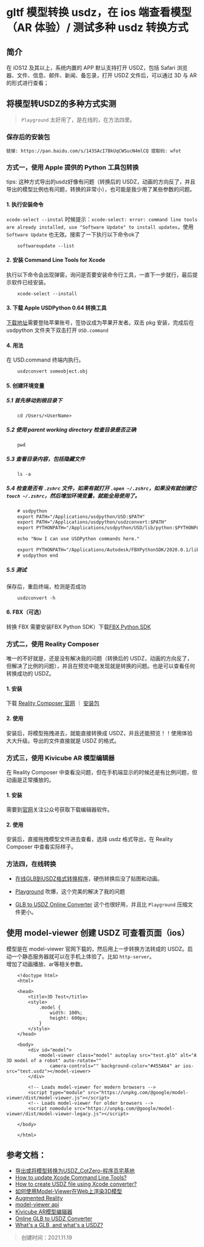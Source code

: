 
# gltf 模型转换 usdz，在 ios 端查看模型（AR 体验）/ 测试多种 usdz 转换方式

## 简介
在 iOS12 及其以上，系统内置的 APP 默认支持打开 USDZ，包括 Safari 浏览器、文件、信息、邮件、新闻、备忘录，打开 USDZ 文件后，可以通过 3D 与 AR 的形式进行查看；
<br/>


## 将模型转USDZ的多种方式实测

> `Playground` 太好用了，是在线的，在方法四里。

### 保存后的安装包
```
链接: https://pan.baidu.com/s/143SAcI7BkUqCWSucN4mlCQ 提取码: wfot
```


### 方式一，使用 Apple 提供的 Python 工具包转换

tips: 这种方式导出的usdz好像有问题（转换后的 USDZ，动画的方向反了，并且导出的模型比例也有问题，转换的非常小），也可能是我少用了某些参数的问题。


#### 1. 执行安装命令
`xcode-select --instal` 时候提示：`xcode-select: error: command line tools are already installed, use "Software Update" to install updates`，使用 `Software Update` 也无效。搜索了一下执行以下命令ok了
```shell
    softwareupdate --list
```

#### 2. 安装 Command Line Tools for Xcode
执行以下命令会出现弹窗，询问是否要安装命令行工具，一直下一步就行，最后提示软件已经安装。
```shell
    xcode-select --install     
```

#### 3. 下载 Apple USDPython 0.64 转换工具 
[下载地址](https://developer.apple.com/download/all/?q=usdz)需要登陆苹果账号，签协议成为苹果开发者。双击 pkg 安装，完成后在 usdpython 文件夹下双击打开 `USD.command`

#### 4. 用法
在 USD.command 终端内执行。
```shell
    usdzconvert someobject.obj
```

#### 5. 创建环境变量

##### 5.1 首先移动到根目录下

```shell
    cd /Users/<UserName>
```

##### 5.2 使用 parent working directory 检查目录是否正确
```shell
    pwd
```

##### 5.3 查看目录内容，包括隐藏文件
```shell
    ls -a
```

##### 5.4 检查是否有 `.zshrc` 文件，如果有就打开 `.open ~/.zshrc`，如果没有就创建它 `touch ~/.zshrc`，然后增加环境变量，就能全局使用了。
```txt
    # usdpython
    export PATH="/Applications/usdpython/USD:$PATH"
    export PATH="/Applications/usdpython/usdzconvert:$PATH"
    export PYTHONPATH="/Applications/usdpython/USD/lib/python:$PYTHONPATH"

    echo "Now I can use USDPython commands here."

    export PYTHONPATH="/Applications/Autodesk/FBXPythonSDK/2020.0.1/lib/Python27_ub:$PYTHONPATH"
    # usdpython end 
```

##### 5.5 测试
保存后，重启终端，检测是否成功 
```
    usdzconvert -h
```


#### 6. FBX（可选）
转换 FBX 需要安装FBX Python SDK）下载[FBX Python SDK](https://www.autodesk.com/content/dam/autodesk/www/adn/fbx/20195/fbx20195_fbxpythonsdk_mac.pkg.tgz)


### 方式二，使用 Reality Composer

唯一的不好就是，还是没有解决我的问题（转换后的 USDZ，动画的方向反了，但解决了比例的问题），并且在预览中能发现就是转换的问题。也是可以查看任何转换成功的 USDZ。

#### 1. 安装
下载 [Reality Composer 官网](https://developer.apple.com/augmented-reality/tools/) ｜ [安装包](https://developer.apple.com/services-account/download?path=/Applications/Reality_Converter/Reality_Converter_Beta.dmg)
#### 2. 使用
安装后，将模型拖拽进去，就能直接转换成 USDZ，并且还能预览！！使用体验大大升级。导出的文件直接就是 USDZ 的格式。


### 方式三，使用 Kivicube AR 模型编辑器

在 Reality Composer 中查看没问题，但在手机端显示的时候还是有比例问题，但动画是正常播放的。

#### 1. 安装
需要到[官网](https://www.yuque.com/kivicube/manual/kivicube-model-editor)关注公众号获取下载编辑器软件。 

#### 2. 使用
安装后，直接拖拽模型文件进去查看，选择 usdz 格式导出，在 Reality Composer 中查看实际样子。

### 方法四，在线转换

* [在线GLB到USDZ格式转换程序](https://products.aspose.app/3d/zh-cn/conversion/glb-to-usdz)，硬伤转换后没了贴图和动画。

* [Playground](https://spase.io/playground) 吹爆，这个完美的解决了我的问题

* [GLB to USDZ Online Converter](https://tools.alitasci.net/glbconverter/) 这个也很好用，并且比 `Playground` 压缩文件更小。


## 使用 model-viewer 创建 USDZ 可查看页面（ios）
模型是在 model-viewer 官网下载的，然后用上一步转换方法转成的 USDZ。启动一个静态服务器就可以在手机上体验了。比如 `http-server`。<br/>
增加了动画播放、ar等相关参数。
```
    <!doctype html>
    <html>

    <head>
        <title>3D Test</title>
        <style>
            .model {
                width: 100%;
                height: 600px;
            }
        </style>
    </head>

    <body>
        <div id="model">
            <model-viewer class="model" autoplay src="test.glb" alt="A 3D model of a robot" auto-rotate=""
                camera-controls="" background-color="#455A64" ar ios-src="test.usdz"></model-viewer>
        </div>

        <!-- Loads model-viewer for modern browsers -->
        <script type="module" src="https://unpkg.com/@google/model-viewer/dist/model-viewer.js"></script>
        <!-- Loads model-viewer for older browsers -->
        <script nomodule src="https://unpkg.com/@google/model-viewer/dist/model-viewer-legacy.js"></script>

    </body>

    </html>
```



## 参考文档：
  * [导出或将模型转换为USDZ_CotZero-程序员宅基地](https://www.cxyzjd.com/article/u013094476/100565690)
  * [How to update Xcode Command Line Tools?](https://stackoverflow.com/questions/42538171/how-to-update-xcode-command-line-tools)
  * [How to create USDZ file using Xcode converter?](https://stackoverflow.com/questions/50846627/how-to-create-usdz-file-using-xcode-converter)
  * [如何使用Model-Viewer在Web上渲染3D模型](https://www.jianshu.com/p/c8e1526f97e5)
  * [Augmented Reality](https://modelviewer.dev/examples/augmentedreality/index.html#demo-container-2)
  * [model-viewer api](https://modelviewer.dev/examples/animation/index.html)
  * [Kivicube AR模型编辑器](https://www.yuque.com/kivicube/manual/kivicube-model-editor)
  * [Online GLB to USDZ Converter](https://alitasci.net/online-glb-to-usdz-converter/)
  * [What's a GLB, and what's a USDZ?](https://spase.io/blog/what-is-a-glb-usdz)


> 创建时间：2021.11.19